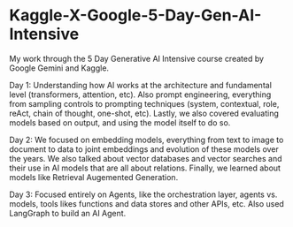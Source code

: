 # Kaggle-X-Google-5-Day-Gen-AI-Intensive
My work through the 5 Day Generative AI Intensive course created by Google Gemini and Kaggle.

Day 1: Understanding how AI works at the architecture and fundamental level (transformers, attention, etc). Also prompt engineering, everything from sampling controls to prompting techniques (system, contextual, role, reAct, chain of thought, one-shot, etc). Lastly, we also covered evaluating models based on output, and using the model itself to do so. 

Day 2: We focused on embedding models, everything from text to image to document to data to joint embeddings and evolution of these models over the years. We also talked about vector databases and vector searches and their use in AI models that are all about relations. Finally, we learned about models like Retrieval Augemented Generation.

Day 3: Focused entirely on Agents, like the orchestration layer, agents vs. models, tools likes functions and data stores and other APIs, etc. Also used LangGraph to build an AI Agent. 